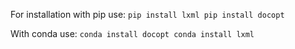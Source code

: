 For installation with pip use:
``pip install lxml
pip install docopt``

With conda use:
``conda install docopt
conda install lxml``

